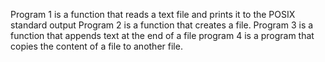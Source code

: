 Program 1 is a function that reads a text file and prints it to the POSIX standard output Program 2 is a function that creates a file. Program 3 is a function that appends text at the end of a file program 4 is a program that copies the content of a file to another file.
